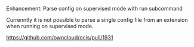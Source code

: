 Enhancement: Parse config on supervised mode with run subcommand

Currenntly it is not possible to parse a single config file from an extension when running on supervised mode.

https://github.com/owncloud/ocis/pull/1931
